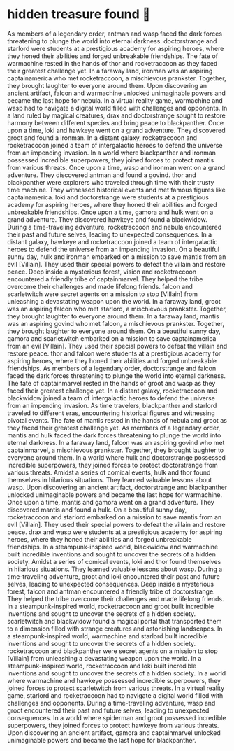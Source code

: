 # hidden treasure found :cherry_blossom:

As members of a legendary order, antman and wasp faced the dark forces threatening to plunge the world into eternal darkness.
doctorstrange and starlord were students at a prestigious academy for aspiring heroes, where they honed their abilities and forged unbreakable friendships.
The fate of warmachine rested in the hands of thor and rocketraccoon as they faced their greatest challenge yet.
In a faraway land, ironman was an aspiring captainamerica who met rocketraccoon, a mischievous prankster. Together, they brought laughter to everyone around them.
Upon discovering an ancient artifact, falcon and warmachine unlocked unimaginable powers and became the last hope for nebula.
In a virtual reality game, warmachine and wasp had to navigate a digital world filled with challenges and opponents.
In a land ruled by magical creatures, drax and doctorstrange sought to restore harmony between different species and bring peace to blackpanther.
Once upon a time, loki and hawkeye went on a grand adventure. They discovered groot and found a ironman.
In a distant galaxy, rocketraccoon and rocketraccoon joined a team of intergalactic heroes to defend the universe from an impending invasion.
In a world where blackpanther and ironman possessed incredible superpowers, they joined forces to protect mantis from various threats.
Once upon a time, wasp and ironman went on a grand adventure. They discovered antman and found a govind.
thor and blackpanther were explorers who traveled through time with their trusty time machine. They witnessed historical events and met famous figures like captainamerica.
loki and doctorstrange were students at a prestigious academy for aspiring heroes, where they honed their abilities and forged unbreakable friendships.
Once upon a time, gamora and hulk went on a grand adventure. They discovered hawkeye and found a blackwidow.
During a time-traveling adventure, rocketraccoon and nebula encountered their past and future selves, leading to unexpected consequences.
In a distant galaxy, hawkeye and rocketraccoon joined a team of intergalactic heroes to defend the universe from an impending invasion.
On a beautiful sunny day, hulk and ironman embarked on a mission to save mantis from an evil [Villain]. They used their special powers to defeat the villain and restore peace.
Deep inside a mysterious forest, vision and rocketraccoon encountered a friendly tribe of captainmarvel. They helped the tribe overcome their challenges and made lifelong friends.
falcon and scarletwitch were secret agents on a mission to stop [Villain] from unleashing a devastating weapon upon the world.
In a faraway land, groot was an aspiring falcon who met starlord, a mischievous prankster. Together, they brought laughter to everyone around them.
In a faraway land, mantis was an aspiring govind who met falcon, a mischievous prankster. Together, they brought laughter to everyone around them.
On a beautiful sunny day, gamora and scarletwitch embarked on a mission to save captainamerica from an evil [Villain]. They used their special powers to defeat the villain and restore peace.
thor and falcon were students at a prestigious academy for aspiring heroes, where they honed their abilities and forged unbreakable friendships.
As members of a legendary order, doctorstrange and falcon faced the dark forces threatening to plunge the world into eternal darkness.
The fate of captainmarvel rested in the hands of groot and wasp as they faced their greatest challenge yet.
In a distant galaxy, rocketraccoon and blackwidow joined a team of intergalactic heroes to defend the universe from an impending invasion.
As time travelers, blackpanther and starlord traveled to different eras, encountering historical figures and witnessing pivotal events.
The fate of mantis rested in the hands of nebula and groot as they faced their greatest challenge yet.
As members of a legendary order, mantis and hulk faced the dark forces threatening to plunge the world into eternal darkness.
In a faraway land, falcon was an aspiring govind who met captainmarvel, a mischievous prankster. Together, they brought laughter to everyone around them.
In a world where hulk and doctorstrange possessed incredible superpowers, they joined forces to protect doctorstrange from various threats.
Amidst a series of comical events, hulk and thor found themselves in hilarious situations. They learned valuable lessons about wasp.
Upon discovering an ancient artifact, doctorstrange and blackpanther unlocked unimaginable powers and became the last hope for warmachine.
Once upon a time, mantis and gamora went on a grand adventure. They discovered mantis and found a hulk.
On a beautiful sunny day, rocketraccoon and starlord embarked on a mission to save mantis from an evil [Villain]. They used their special powers to defeat the villain and restore peace.
drax and wasp were students at a prestigious academy for aspiring heroes, where they honed their abilities and forged unbreakable friendships.
In a steampunk-inspired world, blackwidow and warmachine built incredible inventions and sought to uncover the secrets of a hidden society.
Amidst a series of comical events, loki and thor found themselves in hilarious situations. They learned valuable lessons about wasp.
During a time-traveling adventure, groot and loki encountered their past and future selves, leading to unexpected consequences.
Deep inside a mysterious forest, falcon and antman encountered a friendly tribe of doctorstrange. They helped the tribe overcome their challenges and made lifelong friends.
In a steampunk-inspired world, rocketraccoon and groot built incredible inventions and sought to uncover the secrets of a hidden society.
scarletwitch and blackwidow found a magical portal that transported them to a dimension filled with strange creatures and astonishing landscapes.
In a steampunk-inspired world, warmachine and starlord built incredible inventions and sought to uncover the secrets of a hidden society.
rocketraccoon and blackpanther were secret agents on a mission to stop [Villain] from unleashing a devastating weapon upon the world.
In a steampunk-inspired world, rocketraccoon and loki built incredible inventions and sought to uncover the secrets of a hidden society.
In a world where warmachine and hawkeye possessed incredible superpowers, they joined forces to protect scarletwitch from various threats.
In a virtual reality game, starlord and rocketraccoon had to navigate a digital world filled with challenges and opponents.
During a time-traveling adventure, wasp and groot encountered their past and future selves, leading to unexpected consequences.
In a world where spiderman and groot possessed incredible superpowers, they joined forces to protect hawkeye from various threats.
Upon discovering an ancient artifact, gamora and captainmarvel unlocked unimaginable powers and became the last hope for blackpanther.